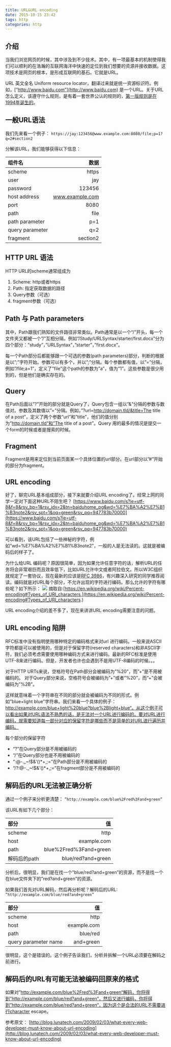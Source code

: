 ```yaml
---
title: URL&URL encoding
date: 2015-10-15 23:42
tags: http
categories: http
---
```


## 介绍
当我们浏览网页的时候，其中涉及到不少技术。其中，有一项最基本的机制使得我们可以顺利的在浩瀚的互联网海洋中快速的定位到我们想要的资源并接收数据。这项技术是网页的根本，是形成互联网的基石。它就是URL。

URL 英文全名 Uniform resource locator，翻译过来就是统一资源标识符。例如，[”http://www.baidu.com”](http://www.baidu.com) 是一个URL。关于URL怎么定义，该遵守什么规则，是有着一套世界公认的规则的，[第一版规则是在1994年诞生的](http://tools.ietf.org/html/rfc1738)。

## 一般URL语法
我们先来看一个例子： 
`https://jay:123456@www.example.com:8080/file;p=1?q=2#section2`

分解该URL，我们能够获得以下信息：

| 组件名        | 数据          |
| :------------- |-------------:|
| scheme     | https |
| user     | jay      |
| password | 123456      |
| host address | www.example.com      |
| port | 8080     |
| path | file     |
| path parameter | p=1     |
| query parameter | q=2     |
| fragment | section2     |

## HTTP URL 语法

HTTP URL的scheme通常组成为

1. Scheme: http或者https
2. Path: 指定获取数据的路径
3. Query参数（可选）
4. fragment参数（可选）


## Path 与 Path parameters

其中，Path跟我们熟知的文件路径非常类似。Path通常是以一个“/”开头，每一个文件夹又都被一个”/”互相分隔，例如”/Study/URLSyntax/starter/first.docx”分为四个部分：”study”，”URLSyntax”，”starter”，”first.docx”。

每一个Path部分后都能够跟一个可选的参数(path parameters)部分，判断的根据是以”;”字符开始。参数可以有多个，并以”;”分隔。每个参数都有值，以”=”分隔，例如”/file;a=1”，定义了”file”这个path的参数为”a”，值为”1”。这些参数是很少用到的，但是他们是确实存在的。

## Query

在Path后面以”?”开始的部分就是Query了，Query包含一组以”&”分隔的参数与数值对。参数及其数值以”=”分隔。例如，”?url=http://domain.tld/&title=The title of a post”，定义了两个参数”url”和”title”，他们的值分别为”http://domain.tld“和”The title of a post”。Query 用的最多的情况是提交一个form的时候或者是搜索的时候。

## Fragment

Fragment是用来定位到当前页面某一个具体位置的url部分。在url部分以”#”开始的部分为fragment。

## URL encoding

好了，聊完URL基本组成部分，接下来就要介绍URL encoding了。经常上网的同学一定对下面这种URL不陌生吧？ 
[https://www.baidu.com/s?ie=utf-8&f=8&rsv_bp=1&rsv_idx=2&tn=baiduhome_pg&wd=%E7%BA%A2%E7%B1%B3note2&rsv_spt=1&oq=green&rsv_pq=947783b70000](https://www.baidu.com/s?ie=utf-8&f=8&rsv_bp=1&rsv_idx=2&tn=baiduhome_pg&wd=%E7%BA%A2%E7%B1%B3note2&rsv_spt=1&oq=green&rsv_pq=947783b70000)

可以看到，该URL包括了一些神秘的字符，例如”wd=%E7%BA%A2%E7%B1%B3note2”，一般的人是无法读的。这就是被编码后的样子了。

为什么给URL 编码呢？原因很简单，因为如果允许任意字符的话，解析URL的任务将会非常艰巨而且效率低下，比如URL允许中文或者阿拉伯文。所以W3C组织就规定了一套协议，现在最新的应该是[RFC 3986](https://tools.ietf.org/html/rfc3986)，有兴趣深入研究的同学推荐阅读。编码就是对URL每个部分，不允许出现的字符进行编码。那么允许的字符有哪些呢？如下所示： 
![](http://img.blog.csdn.net/20151016130703641)
摘取自:[https://en.wikipedia.org/wiki/Percent-encoding#Types_of_URI_characters.](https://en.wikipedia.org/wiki/Percent-encoding#Types_of_URI_characters.)

URL encoding介绍的差不多了，现在来讲讲URL encoding需要注意的问题。

## URL encoding 陷阱

RFC标准中没有指明使用哪种特定的编码格式来对url 进行编码。一般来说ASCII字符都是可以被使用的，但是对于保留字符(reserved characters)和非ASCII字符，我们必须考虑需要使用哪种编码方式来进行编码。最新的RFC标准是使用UTF-8来进行编码。但是，开发者也许也会遇到不是用UTF-8编码的时候。。。

对于HTTP URTs来说，空格符号在Path部分会被编码为”%20”，而”+”是不用被编码的。 
对于Query部分来说，空格符号会被编码为”+”或者”%20”，而”+”会被编码为”%2B”。

这样就意味着一个字符串在不同的部分就会被编码为不同的形式。例如”blue+light blue”字符串。我们来看一个具体的例子：http://example.com/blue+light%20blue?blue%2Blight+blue“。从这个例子可以看出如果对URL语法不熟悉的话，是无法对一个URL进行编码的。要对URL进行编码，就需要知道每一部分对应的保留字符是哪些而不是简单的对URL进行遍历并编码。

每个部分的保留字符

- “?”在Query部分是不用被编码的
- “/”在Query部分也是不用被编码的
- “:@-._~!$&’()*+,;=”在Path部分是不用被编码的
- “/?:@-._~!$&’()*+,;=”在fragment部分是不用被编码的


## 解码后的URL无法被正确分析
通过一个例子来分析更清楚：
`”http://example.com/blue%2Fred%3Fand+green” `

该URL有如下几个部分：

| 部分        | 值          |
| :------------- |-------------:|
| scheme     | http |
| host     | example.com |
| path     | blue%2Fred%3Fand+green |
| 解码后的path     |blue/red?and+green |

分析后，很明显，我们是在找一个”blue/red?and+green”的资源，而不是找一个在blue文件夹下的”red?and+green”的资源。

如果我们首先对URL解码，然后再分析呢？解码后的URL:
`”http://example.com/blue/red?and+green”`

| 部分        | 值          |
| :------------- |-------------:|
| scheme     | http |
| host     | example.com |
| path     | blue/red |
| query parameter name    |and+green |

很明显，这个是错误的。这个例子告诉我们，分析并拆解一个URL必须要在解码之前进行。

## 解码后的URL有可能无法被编码回原来的格式

如果对”http://example.com/blue%2Fred%3Fand+green“解码，你将得到”http://example.com/blue/red?and+green“，然后又进行编码，你将得到”http://example.com/blue/red?and+green“，因为这个是合法的URL不需要进行character escape。

参考原文： 
[http://blog.lunatech.com/2009/02/03/what-every-web-developer-must-know-about-url-encoding](http://blog.lunatech.com/2009/02/03/what-every-web-developer-must-know-about-url-encoding)
